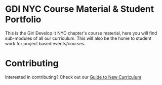 # GDI NYC Course Material & Student Portfolio
This is the Girl Develop It NYC chapter's course material, here you will find sub-modules of all our curriculum.
This will also be the home to student work for project based events/courses.


# Contributing
Interested in contributing? Check out our [Guide to New Curriculum](https://github.com/gdi-nyc/guide-to-new-curriculum) 
